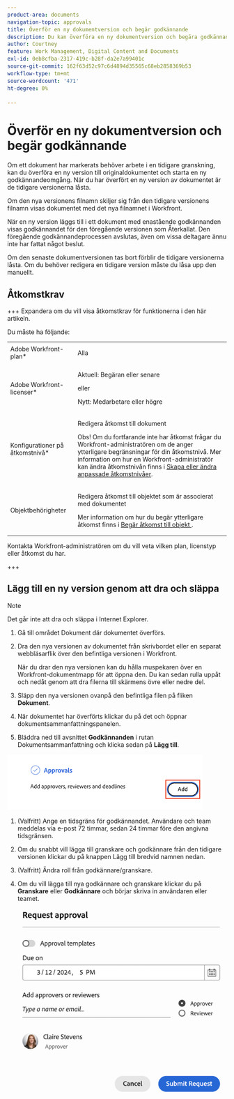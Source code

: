```yaml
---
product-area: documents
navigation-topic: approvals
title: Överför en ny dokumentversion och begär godkännande
description: Du kan överföra en ny dokumentversion och begära godkännande från andra användare i Adobe Workfront.
author: Courtney
feature: Work Management, Digital Content and Documents
exl-id: 0eb8cfba-2317-419c-b28f-da2e7a99401c
source-git-commit: 162f63d52c97c6d4894d35565c68eb2858369b53
workflow-type: tm+mt
source-wordcount: '471'
ht-degree: 0%

---
```


# Överför en ny dokumentversion och begär godkännande

Om ett dokument har markerats behöver arbete i en tidigare granskning, kan du överföra en ny version till originaldokumentet och starta en ny godkännandeomgång. När du har överfört en ny version av dokumentet är de tidigare versionerna låsta.

Om den nya versionens filnamn skiljer sig från den tidigare versionens filnamn visas dokumentet med det nya filnamnet i Workfront.

När en ny version läggs till i ett dokument med enastående godkännanden visas godkännandet för den föregående versionen som Återkallat. Den föregående godkännandeprocessen avslutas, även om vissa deltagare ännu inte har fattat något beslut.

Om den senaste dokumentversionen tas bort förblir de tidigare versionerna låsta. Om du behöver redigera en tidigare version måste du låsa upp den manuellt.


## Åtkomstkrav

+++ Expandera om du vill visa åtkomstkrav för funktionerna i den här artikeln.

Du måste ha följande:

<table style="table-layout:auto"> 
 <col> 
 </col> 
 <col> 
 </col> 
 <tbody> 
  <tr> 
   <td role="rowheader">Adobe Workfront-plan*</td> 
   <td> <p> Alla</p> </td> 
  </tr> 
  <tr> 
   <td role="rowheader">Adobe Workfront-licenser*</td> 
   <td> <p>Aktuell: Begäran eller senare</p>
   eller
   <p>Nytt: Medarbetare eller högre</p> </td> 
  </tr> 
  <tr data-mc-conditions=""> 
   <td role="rowheader">Konfigurationer på åtkomstnivå*</td> 
   <td> <p>Redigera åtkomst till dokument</p> <p>Obs! Om du fortfarande inte har åtkomst frågar du Workfront-administratören om de anger ytterligare begränsningar för din åtkomstnivå. Mer information om hur en Workfront-administratör kan ändra åtkomstnivån finns i <a href="/help/quicksilver/administration-and-setup/add-users/configure-and-grant-access/create-modify-access-levels.md" class="MCXref xref">Skapa eller ändra anpassade åtkomstnivåer</a>.</p> </td> 
  </tr> 
  <tr data-mc-conditions=""> 
   <td role="rowheader">Objektbehörigheter</td> 
   <td> <p>Redigera åtkomst till objektet som är associerat med dokumentet</p> <p>Mer information om hur du begär ytterligare åtkomst finns i <a href="/help/quicksilver/workfront-basics/grant-and-request-access-to-objects/grant-and-request-access-to-objects.md" class="MCXref xref">Begär åtkomst till objekt </a>.</p> </td> 
  </tr> 
 </tbody> 
</table>

Kontakta Workfront-administratören om du vill veta vilken plan, licenstyp eller åtkomst du har.

+++

## Lägg till en ny version genom att dra och släppa

>[!NOTE]
>
>Det går inte att dra och släppa i Internet Explorer.

1. Gå till området Dokument där dokumentet överförs.
1. Dra den nya versionen av dokumentet från skrivbordet eller en separat webbläsarflik över den befintliga versionen i Workfront.

   När du drar den nya versionen kan du hålla muspekaren över en Workfront-dokumentmapp för att öppna den. Du kan sedan rulla uppåt och nedåt genom att dra filerna till skärmens övre eller nedre del.

1. Släpp den nya versionen ovanpå den befintliga filen på fliken **Dokument**.

1. När dokumentet har överförts klickar du på det och öppnar dokumentsammanfattningspanelen.

1. Bläddra ned till avsnittet **Godkännanden** i rutan Dokumentsammanfattning och klicka sedan på **Lägg till**.

![](assets/doc-summary-add-approvers.png)

1. (Valfritt) Ange en tidsgräns för godkännandet. Användare och team meddelas via e-post 72 timmar, sedan 24 timmar före den angivna tidsgränsen.

1. Om du snabbt vill lägga till granskare och godkännare från den tidigare versionen klickar du på knappen Lägg till bredvid namnen nedan.
   <!--need screenshot when working-->

1. (Valfritt) Ändra roll från godkännare/granskare.

1. Om du vill lägga till nya godkännare och granskare klickar du på **Granskare** eller **Godkännare** och börjar skriva in användaren eller teamet.

   ![](assets/add-approver-and-deadline.png)

